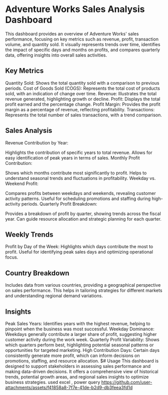 # Adventure Works Sales Analysis Dashboard
This dashboard provides an overview of Adventure Works' sales performance, focusing on key metrics such as revenue, profit, transaction volume, and quantity sold. It visually represents trends over time, identifies the impact of specific days and months on profits, and compares quarterly data, offering insights into overall sales activities.

## Key Metrics
Quantity Sold: Shows the total quantity sold with a comparison to previous periods.
Cost of Goods Sold (COGS): Represents the total cost of products sold, with an indication of change over time.
Revenue: Illustrates the total revenue generated, highlighting growth or decline.
Profit: Displays the total profit earned and the percentage change.
Profit Margin: Provides the profit margin as a percentage of revenue, reflecting profitability.
Transactions: Represents the total number of sales transactions, with a trend comparison.
## Sales Analysis
Revenue Contribution by Year:

Highlights the contribution of specific years to total revenue.
Allows for easy identification of peak years in terms of sales.
Monthly Profit Contribution:

Shows which months contribute most significantly to profit.
Helps to understand seasonal trends and fluctuations in profitability.
Weekday vs. Weekend Profit:

Compares profits between weekdays and weekends, revealing customer activity patterns.
Useful for scheduling promotions and staffing during high-activity periods.
Quarterly Profit Breakdown:

Provides a breakdown of profit by quarter, showing trends across the fiscal year.
Can guide resource allocation and strategic planning for each quarter.
## Weekly Trends
Profit by Day of the Week:
Highlights which days contribute the most to profit.
Useful for identifying peak sales days and optimizing operational focus.
## Country Breakdown
Includes data from various countries, providing a geographical perspective on sales performance. This helps in tailoring strategies for different markets and understanding regional demand variations.

## Insights
Peak Sales Years: Identifies years with the highest revenue, helping to pinpoint when the business was most successful.
Weekday Dominance: Weekdays generally contribute a larger share of profit, suggesting higher customer activity during the work week.
Quarterly Profit Variability: Shows which quarters perform best, highlighting potential seasonal patterns or opportunities for targeted marketing.
High Contribution Days: Certain days consistently generate more profit, which can inform decisions on promotions, staffing, and resource allocation.
$# Usage
This dashboard is designed to support stakeholders in assessing sales performance and making data-driven decisions. It offers a comprehensive view of historical trends, potential growth areas, and regional sales insights to optimize business strategies.
used excel , power query
https://github.com/user-attachments/assets/f41858a8-7f7e-41de-b2d9-db3feea3fd1d

